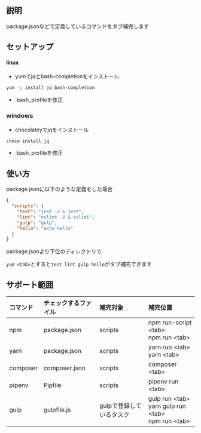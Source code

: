 ## 説明

package.jsonなどで定義しているコマンドをタブ補完します

## セットアップ

#### linux

- yumでjqとbash-completionをインストール


```bash
yum -y install jq bash-completion
```
   
- .bash_profileを修正

### windows

- chocolateyでjqをインストール

```powershell
choco install jq
```

- .bash_profileを修正

## 使い方

package.jsonに以下のような定義をした場合

```json
{
  "scripts": {
    "test": "jest -v & jest",
    "lint": "eslint -V & eslint",
    "gulp": "gulp",
    "hello": "echo hello"
  }
}
```

package.jsonより下位のディレクトリで

`yum <tab>`とすると`test lint gulp hello`がタブ補完できます


## サポート範囲

|コマンド|チェックするファイル|補完対象|補完位置|
|:-|:-|:-|:-|
|npm|package.json|scripts|npm run-script \<tab\><br>npm run \<tab\>|
|yarn|package.json|scripts|yarn run \<tab\><br>yarn \<tab\>|
|composer|composer.json|scripts|composer \<tab\>|
|pipenv|Pipfile|scripts|pipenv run \<tab\>|
|gulp|gulpfile.js|gulpで登録しているタスク|gulp run \<tab\><br>yarn gulp run \<tab\><br>npm run \<tab\>|
